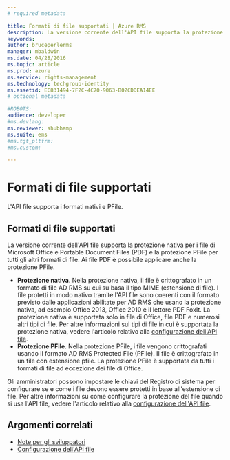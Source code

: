```yaml
---
# required metadata

title: Formati di file supportati | Azure RMS
description: La versione corrente dell'API file supporta la protezione nativa per i file di MS Office e PDF e la protezione PFile per tutti gli altri formati di file.
keywords:
author: bruceperlerms
manager: mbaldwin
ms.date: 04/28/2016
ms.topic: article
ms.prod: azure
ms.service: rights-management
ms.technology: techgroup-identity
ms.assetid: EC831494-7F2C-4C70-9063-B02CDDEA14EE
# optional metadata

#ROBOTS:
audience: developer
#ms.devlang:
ms.reviewer: shubhamp
ms.suite: ems
#ms.tgt_pltfrm:
#ms.custom:

---
```


# Formati di file supportati

L'API file supporta i formati nativi e PFile.

## Formati di file supportati

La versione corrente dell'API file supporta la protezione nativa per i file di Microsoft Office e Portable Document Files (PDF) e la protezione PFile per tutti gli altri formati di file. Ai file PDF è possibile applicare anche la protezione PFile.

-   **Protezione nativa**. Nella protezione nativa, il file è crittografato in un formato di file AD RMS su cui su basa il tipo MIME (estensione di file). I file protetti in modo nativo tramite l'API file sono coerenti con il formato previsto dalle applicazioni abilitate per AD RMS che usano la protezione nativa, ad esempio Office 2013, Office 2010 e il lettore PDF FoxIt. La protezione nativa è supportata solo in file di Office, file PDF e numerosi altri tipi di file. Per altre informazioni sui tipi di file in cui è supportata la protezione nativa, vedere l'articolo relativo alla [configurazione dell'API file](file-api-configuration.md).
-   **Protezione PFile**. Nella protezione PFile, i file vengono crittografati usando il formato AD RMS Protected File (PFile). Il file è crittografato in un file con estensione pfile. La protezione PFile è supportata da tutti i formati di file ad eccezione dei file di Office.

Gli amministratori possono impostare le chiavi del Registro di sistema per configurare se e come i file devono essere protetti in base all'estensione di file. Per altre informazioni su come configurare la protezione del file quando si usa l'API file, vedere l'articolo relativo alla [configurazione dell'API file](file-api-configuration.md).

## Argomenti correlati

* [Note per gli sviluppatori](developer-notes.md)
* [Configurazione dell'API file](file-api-configuration.md)
 

 





<!--HONumber=Apr16_HO4-->


